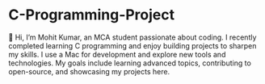 # C-Programming-Project
👋 Hi, I’m Mohit Kumar, an MCA student passionate about coding. I recently completed learning C programming and enjoy building projects to sharpen my skills. I use a Mac for development and explore new tools and technologies. My goals include learning advanced topics, contributing to open-source, and showcasing my projects here.
